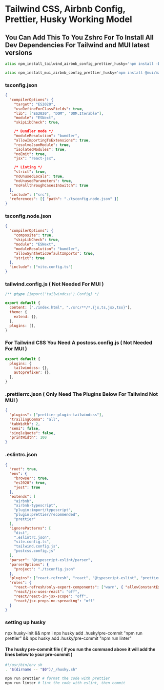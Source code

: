 # Tailwind CSS, Airbnb Config, Prettier, Husky Working Model

## You Can Add This To You Zshrc For To Install All Dev Dependencies For Tailwind and MUI latest versions

```bash
alias npm_install_tailwind_airbnb_config_prettier_husky='npm install -D @headlessui/react @types/react @types/react-dom @typescript-eslint/eslint-plugin @typescript-eslint/parser @vitejs/plugin-react autoprefixer eslint eslint-config-airbnb eslint-config-airbnb-typescript eslint-config-prettier eslint-plugin-import eslint-plugin-jsx-a11y eslint-plugin-prettier eslint-plugin-react eslint-plugin-react-hooks eslint-plugin-react-refresh husky postcss prettier prettier-plugin-tailwindcss tailwindcss typescript'
```

```bash
alias npm_install_mui_airbnb_config_prettier_husky='npm install @mui/material @mui/icons-material @emotion/react @emotion/styled && npm install -D @types/react @types/react-dom @typescript-eslint/eslint-plugin @typescript-eslint/parser @vitejs/plugin-react eslint eslint-config-airbnb eslint-config-airbnb-typescript eslint-config-prettier eslint-plugin-import eslint-plugin-jsx-a11y eslint-plugin-prettier eslint-plugin-react eslint-plugin-react-hooks eslint-plugin-react-refresh husky prettier typescript'
```

### tsconfig.json

```json
{
  "compilerOptions": {
    "target": "ES2020",
    "useDefineForClassFields": true,
    "lib": ["ES2020", "DOM", "DOM.Iterable"],
    "module": "ESNext",
    "skipLibCheck": true,

    /* Bundler mode */
    "moduleResolution": "bundler",
    "allowImportingTsExtensions": true,
    "resolveJsonModule": true,
    "isolatedModules": true,
    "noEmit": true,
    "jsx": "react-jsx",

    /* Linting */
    "strict": true,
    "noUnusedLocals": true,
    "noUnusedParameters": true,
    "noFallthroughCasesInSwitch": true
  },
  "include": ["src"],
  "references": [{ "path": "./tsconfig.node.json" }]
}
```

### tsconfig.node.json

```json
{
  "compilerOptions": {
    "composite": true,
    "skipLibCheck": true,
    "module": "ESNext",
    "moduleResolution": "bundler",
    "allowSyntheticDefaultImports": true,
    "strict": true
  },
  "include": ["vite.config.ts"]
}
```

### tailwind.config.js ( Not Needed For MUI )

```js
/** @type {import('tailwindcss').Config} */

export default {
  content: ["./index.html", "./src/**/*.{js,ts,jsx,tsx}"],
  theme: {
    extend: {},
  },
  plugins: [],
}
```

### For Tailwind CSS You Need A postcss.config.js ( Not Needed For MUI )

```js
export default {
  plugins: {
    tailwindcss: {},
    autoprefixer: {},
  },
}
```

### .prettierrc.json ( Only Need The Plugins Below For Tailwind Not MUI )

```json
{
  "plugins": ["prettier-plugin-tailwindcss"],
  "trailingComma": "all",
  "tabWidth": 2,
  "semi": false,
  "singleQuote": false,
  "printWidth": 100
}
```

### .eslintrc.json

```json
{
  "root": true,
  "env": {
    "browser": true,
    "es2020": true,
    "jest": true
  },
  "extends": [
    "airbnb",
    "airbnb-typescript",
    "plugin:import/typescript",
    "plugin:prettier/recommended",
    "prettier"
  ],
  "ignorePatterns": [
    "dist",
    ".eslintrc.json",
    "vite.config.ts",
    "tailwind.config.js",
    "postcss.config.js"
  ],
  "parser": "@typescript-eslint/parser",
  "parserOptions": {
    "project": "./tsconfig.json"
  },
  "plugins": ["react-refresh", "react", "@typescript-eslint", "prettier"],
  "rules": {
    "react-refresh/only-export-components": ["warn", { "allowConstantExport": true }],
    "react/jsx-uses-react": "off",
    "react/react-in-jsx-scope": "off",
    "react/jsx-props-no-spreading": "off"
  }
}
```

### setting up husky

npx husky-init && npm i
npx husky add .husky/pre-commit "npm run prettier" && npx husky add .husky/pre-commit "npm run linter"

#### The husky pre-commit file ( if you run the command above it will add the lines below to your pre-commit )

```bash
#!/usr/bin/env sh
. "$(dirname -- "$0")/_/husky.sh"

npm run prettier # format the code with prettier
npm run linter # lint the code with eslint, then commit
```
